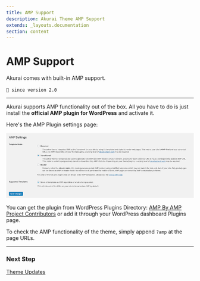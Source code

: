 ```yaml
---
title: AMP Support
description: Akurai Theme AMP Support
extends: _layouts.documentation
section: content
---
```


# AMP Support

Akurai comes with built-in AMP support.

`💁 since version 2.0`

---

Akurai supports AMP functionality out of the box. All you have to do is just install the **official AMP plugin for WordPress** and activate it.

Here's the AMP Plugin settings page:

![akurai-amp-support](/assets/images/akurai/akurai-amp.png)

You can get the plugin from WordPress Plugins Directory: [AMP By AMP Project Contributors](https://wordpress.org/plugins/amp/) or add it through your WordPress dashboard Plugins page.

To check the AMP functionality of the theme, simply append `?amp` at the page URLs.

---

### Next Step

[Theme Updates](/docs/akurai/updates/)
